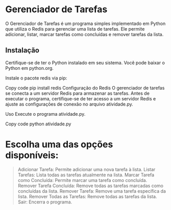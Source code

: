 # Gerenciador de Tarefas
O Gerenciador de Tarefas é um programa simples implementado em Python que utiliza o Redis para gerenciar uma lista de tarefas. Ele permite adicionar, listar, marcar tarefas como concluídas e remover tarefas da lista.

## Instalação
Certifique-se de ter o Python instalado em seu sistema. Você pode baixar o Python em python.org.

Instale o pacote redis via pip:

Copy code
pip install redis
Configuração do Redis
O gerenciador de tarefas se conecta a um servidor Redis para armazenar as tarefas. Antes de executar o programa, certifique-se de ter acesso a um servidor Redis e ajuste as configurações de conexão no arquivo atividade.py.

Uso
Execute o programa atividade.py.

Copy code
python atividade.py

# Escolha uma das opções disponíveis:

> Adicionar Tarefa: Permite adicionar uma nova tarefa à lista.
> Listar Tarefas: Lista todas as tarefas atualmente na lista.
> Marcar Tarefa como Concluída: Permite marcar uma tarefa como concluída.
> Remover Tarefa Concluída: Remove todas as tarefas marcadas como concluídas da lista.
> Remover Tarefa: Remove uma tarefa específica da lista.
> Remover Todas as Tarefas: Remove todas as tarefas da lista.
> Sair: Encerra o programa.

